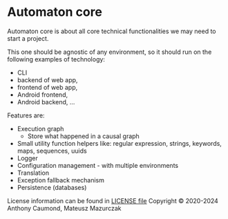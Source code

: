 # Automaton core

Automaton core is about all core technical functionalities we may need to start a project.

This one should be agnostic of any environment, so it should run on the following examples of technology:
* CLI 
* backend of web app,
* frontend of web app,
* Android frontend,
* Android backend, ...

Features are:
* Execution graph 
  * Store what happened in a causal graph
* Small utility function helpers like: regular expression, strings, keywords, maps, sequences, uuids
* Logger
* Configuration management - with multiple environments
* Translation
* Exception fallback mechanism
* Persistence (databases)

License information can be found in [LICENSE file](LICENSE.md)
Copyright © 2020-2024 Anthony Caumond, Mateusz Mazurczak
